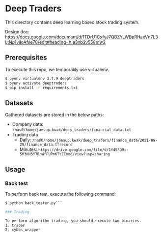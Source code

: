 # Deep Traders

This directory contains deep learning based stock trading system.

Design doc: https://docs.google.com/document/d/1TDrU1CxfyJ7QBZY_WBpRHaeVn7L3LtNp1viIoAfse70/edit#heading=h.e3nb2v558mw2

## Prerequisites

To execute this repo, we temporalily use virtualenv.

```bash
$ pyenv virtualenv 3.7.9 deeptraders
$ pyenv activate deeptraders
$ pip install -r requirements.txt
```
## Datasets

Gathered datasets are stored in the below paths:

* Company data: `/nas0/home/jaesup.kwak/deep_traders/financial_data.txt`
* Trading data
    * Daily: `/nas0/home/jaesup.kwak/deep_traders/finance_data/2021-09-29/finance_data.tfrecord`
    * Minutes: `https://drive.google.com/file/d/1Y4SFQ9i-5M3NH5Y7RnWfFUPmKTtZEmmd/view?usp=sharing`

## Usage

### Back test

To perform back test, execute the following command:
```bash
$ python back_tester.py```

### Trading

To perform algorithm trading, you should execute two binaries.
1. trader
2. cybos_wrapper
